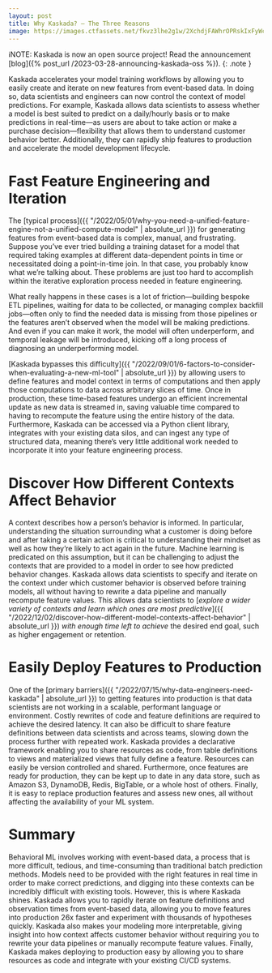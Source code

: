 ```yaml
---
layout: post
title: Why Kaskada? – The Three Reasons
image: https://images.ctfassets.net/fkvz3lhe2g1w/2XchdjFAWhrOPRskIxFyWc/c1fa37941af7eb93573d2046c6299425/Copy_of_Why_Kaskada_____For_Data_Scientists.png?w=2880
---
```

ℹ️NOTE: Kaskada is now an open source project! Read the announcement [blog]({% post_url /2023-03-28-announcing-kaskada-oss %}).
{: .note }

Kaskada accelerates your model training workflows by allowing you to easily create and iterate on new features from event-based data. In doing so, data scientists and engineers can now control the context of model predictions. For example, Kaskada allows data scientists to assess whether a model is best suited to predict on a daily/hourly basis or to make predictions in real-time—as users are about to take action or make a purchase decision—flexibility that allows them to understand customer behavior better. Additionally, they can rapidly ship features to production and accelerate the model development lifecycle.

# Fast Feature Engineering and Iteration

The  [typical process]({{ "/2022/05/01/why-you-need-a-unified-feature-engine-not-a-unified-compute-model" | absolute_url }})  for generating features from event-based data is complex, manual, and frustrating. Suppose you’ve ever tried building a training dataset for a model that required taking examples at different data-dependent points in time or necessitated doing a point-in-time join. In that case, you probably know what we’re talking about. These problems are just too hard to accomplish within the iterative exploration process needed in feature engineering.

What really happens in these cases is a lot of friction—building bespoke ETL pipelines, waiting for data to be collected, or managing complex backfill jobs—often only to find the needed data is missing from those pipelines or the features aren’t observed when the model will be making predictions. And even if you can make it work, the model will often underperform, and temporal leakage will be introduced, kicking off a long process of diagnosing an underperforming model.

[Kaskada bypasses this difficulty]({{ "/2022/09/01/6-factors-to-consider-when-evaluating-a-new-ml-tool" | absolute_url }})  by allowing users to define features and model context in terms of computations and then apply those computations to data across arbitrary slices of time. Once in production, these time-based features undergo an efficient incremental update as new data is streamed in, saving valuable time compared to having to recompute the feature using the entire history of the data. Furthermore, Kaskada can be accessed via a Python client library, integrates with your existing data silos, and can ingest any type of structured data, meaning there’s very little additional work needed to incorporate it into your feature engineering process.

# Discover How Different Contexts Affect Behavior

A context describes how a person’s behavior is informed. In particular, understanding the situation surrounding what a customer is doing before and after taking a certain action is critical to understanding their mindset as well as how they’re likely to act again in the future. Machine learning is predicated on this assumption, but it can be challenging to adjust the contexts that are provided to a model in order to see how predicted behavior changes. Kaskada allows data scientists to specify and iterate on the context under which customer behavior is observed before training models, all without having to rewrite a data pipeline and manually recompute feature values. This allows data scientists to  [_explore a wider variety of contexts and learn which ones are most predictive_]({{ "/2022/12/02/discover-how-different-model-contexts-affect-behavior" | absolute_url }}) _with enough time left to achieve_  the desired end goal, such as higher engagement or retention.

# Easily Deploy Features to Production

One of the  [primary barriers]({{ "/2022/07/15/why-data-engineers-need-kaskada" | absolute_url }})  to getting features into production is that data scientists are not working in a scalable, performant language or environment. Costly rewrites of code and feature definitions are required to achieve the desired latency. It can also be difficult to share feature definitions between data scientists and across teams, slowing down the process further with repeated work. Kaskada provides a declarative framework enabling you to share resources as code, from table definitions to views and materialized views that fully define a feature. Resources can easily be version controlled and shared. Furthermore, once features are ready for production, they can be kept up to date in any data store, such as Amazon S3, DynamoDB, Redis, BigTable, or a whole host of others. Finally, it is easy to replace production features and assess new ones, all without affecting the availability of your ML system.

# Summary

Behavioral ML involves working with event-based data, a process that is more difficult, tedious, and time-consuming than traditional batch prediction methods. Models need to be provided with the right features in real time in order to make correct predictions, and digging into these contexts can be incredibly difficult with existing tools. However, this is where Kaskada shines. Kaskada allows you to rapidly iterate on feature definitions and observation times from event-based data, allowing you to move features into production 26x faster and experiment with thousands of hypotheses quickly. Kaskada also makes your modeling more interpretable, giving insight into how context affects customer behavior without requiring you to rewrite your data pipelines or manually recompute feature values. Finally, Kaskada makes deploying to production easy by allowing you to share resources as code and integrate with your existing CI/CD systems.